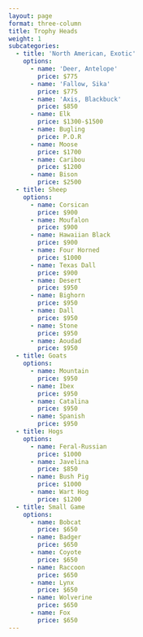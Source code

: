 ```yaml
---
layout: page
format: three-column
title: Trophy Heads
weight: 1
subcategories:
  - title: 'North American, Exotic'
    options:
      - name: 'Deer, Antelope'
        price: $775
      - name: 'Fallow, Sika'
        price: $775
      - name: 'Axis, Blackbuck'
        price: $850
      - name: Elk
        price: $1300-$1500
      - name: Bugling
        price: P.O.R
      - name: Moose
        price: $1700
      - name: Caribou
        price: $1200
      - name: Bison
        price: $2500
  - title: Sheep
    options:
      - name: Corsican
        price: $900
      - name: Moufalon
        price: $900
      - name: Hawaiian Black
        price: $900
      - name: Four Horned
        price: $1000
      - name: Texas Dall
        price: $900
      - name: Desert
        price: $950
      - name: Bighorn
        price: $950
      - name: Dall
        price: $950
      - name: Stone
        price: $950
      - name: Aoudad
        price: $950
  - title: Goats
    options:
      - name: Mountain
        price: $950
      - name: Ibex
        price: $950
      - name: Catalina
        price: $950
      - name: Spanish
        price: $950
  - title: Hogs
    options:
      - name: Feral-Russian
        price: $1000
      - name: Javelina
        price: $850
      - name: Bush Pig
        price: $1000
      - name: Wart Hog
        price: $1200
  - title: Small Game
    options:
      - name: Bobcat
        price: $650
      - name: Badger
        price: $650
      - name: Coyote
        price: $650
      - name: Raccoon
        price: $650
      - name: Lynx
        price: $650
      - name: Wolverine
        price: $650
      - name: Fox
        price: $650
---
```


